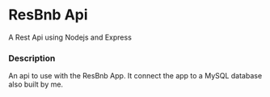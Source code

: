 # ResBnb Api

A Rest Api using Nodejs and Express

### Description

An api to use with the ResBnb App.
It connect the app to a MySQL database also built by me.


